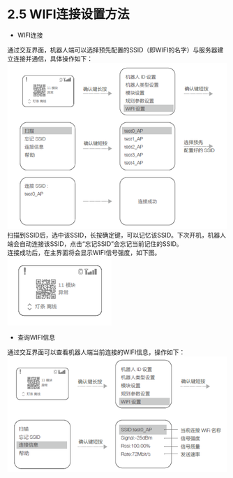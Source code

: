 # 2.5 WIFI连接设置方法

- WIFI连接  

通过交互界面，机器人端可以选择预先配置的SSID（即WIFI的名字）与服务器建立连接并通信，具体操作如下：  
![图2.5.1](A8.png)  
扫描到SSID后，选中该SSID，长按确定键，可以记忆该SSID。下次开机，机器人端会自动连接该SSID，点击“忘记SSID”会忘记当前记住的SSID。  
连接成功后，在主界面将会显示WIFI信号强度，如下图。
![图2.5.2](A9.png)  

- 查询WIFI信息  

通过交互界面可以查看机器人端当前连接的WIFI信息，操作如下：  
![图2.5.3](A10.png)
